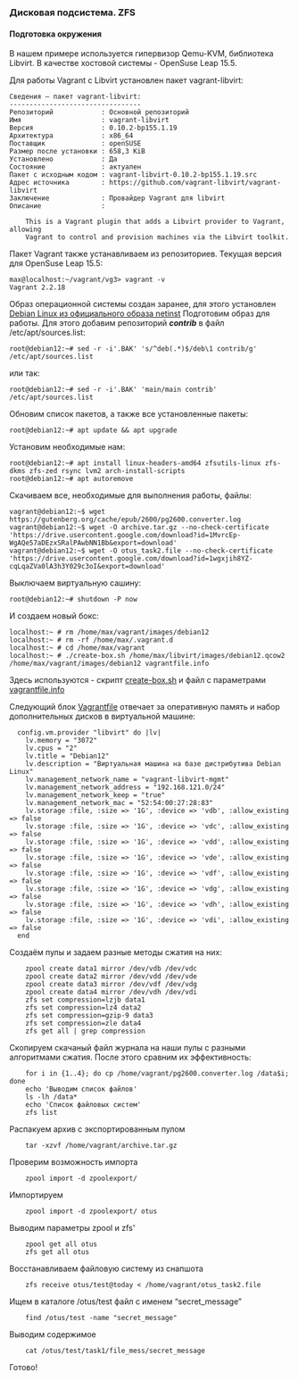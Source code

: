 ### Дисковая подсистема. ZFS
#### Подготовка окружения
В нашем примере используется гипервизор Qemu-KVM, библиотека Libvirt. В качестве хостовой системы - OpenSuse Leap 15.5.

Для работы Vagrant с Libvirt установлен пакет vagrant-libvirt:
```
Сведения — пакет vagrant-libvirt:
---------------------------------
Репозиторий            : Основной репозиторий
Имя                    : vagrant-libvirt
Версия                 : 0.10.2-bp155.1.19
Архитектура            : x86_64
Поставщик              : openSUSE
Размер после установки : 658,3 KiB
Установлено            : Да
Состояние              : актуален
Пакет с исходным кодом : vagrant-libvirt-0.10.2-bp155.1.19.src
Адрес источника        : https://github.com/vagrant-libvirt/vagrant-libvirt
Заключение             : Провайдер Vagrant для libvirt
Описание               : 

    This is a Vagrant plugin that adds a Libvirt provider to Vagrant, allowing
    Vagrant to control and provision machines via the Libvirt toolkit.
```
Пакет Vagrant также устанавливаем из репозиториев. Текущая версия для OpenSuse Leap 15.5:
```
max@localhost:~/vagrant/vg3> vagrant -v
Vagrant 2.2.18
```
Образ операционной системы создан заранее, для этого установлен [Debian Linux из официального образа netinst](https://www.debian.org/distrib/netinst)
Подготовим образ для работы. Для этого добавим репозиторий ***contrib*** в файл /etc/apt/sources.list:
```
root@debian12:~# sed -r -i'.BAK' 's/^deb(.*)$/deb\1 contrib/g' /etc/apt/sources.list
```
или так:
```
root@debian12:~# sed -r -i'.BAK' 'main/main contrib' /etc/apt/sources.list
```
Обновим список пакетов, а также все установленные пакеты:
```
root@debian12:~# apt update && apt upgrade
```
Установим необходимые нам:
```
root@debian12:~# apt install linux-headers-amd64 zfsutils-linux zfs-dkms zfs-zed rsync lvm2 arch-install-scripts
root@debian12:~# apt autoremove
```
Скачиваем все, необходимые для выполнения работы, файлы:
```
vagrant@debian12:~$ wget https://gutenberg.org/cache/epub/2600/pg2600.converter.log
vagrant@debian12:~$ wget -O archive.tar.gz --no-check-certificate 'https://drive.usercontent.google.com/download?id=1MvrcEp-WgAQe57aDEzxSRalPAwbNN1Bb&export=download'
vagrant@debian12:~$ wget -O otus_task2.file --no-check-certificate 'https://drive.usercontent.google.com/download?id=1wgxjih8YZ-cqLqaZVa0lA3h3Y029c3oI&export=download'
```
Выключаем виртуальную сашину:
```
root@debian12:~# shutdown -P now
```
И создаем новый бокс:
```
localhost:~ # rm /home/max/vagrant/images/debian12
localhost:~ # rm -rf /home/max/.vagrant.d
localhost:~ # cd /home/max/vagrant
localhost:~ # ./create-box.sh /home/max/libvirt/images/debian12.qcow2 /home/max/vagrant/images/debian12 vagrantfile.info

```
Здесь используются - скрипт [create-box.sh](create-box.sh) и файл с параметрами [vagrantfile.info](vagrantfile.info)

Следующий блок [Vagrantfile](Vagrantfile) отвечает за оперативную память и набор дополнительных дисков в виртуальной машине:
```
  config.vm.provider "libvirt" do |lv|
    lv.memory = "3072"
    lv.cpus = "2"
    lv.title = "Debian12"
    lv.description = "Виртуальная машина на базе дистрибутива Debian Linux"
    lv.management_network_name = "vagrant-libvirt-mgmt"
    lv.management_network_address = "192.168.121.0/24"
    lv.management_network_keep = "true"
    lv.management_network_mac = "52:54:00:27:28:83"
    lv.storage :file, :size => '1G', :device => 'vdb', :allow_existing => false
    lv.storage :file, :size => '1G', :device => 'vdc', :allow_existing => false
    lv.storage :file, :size => '1G', :device => 'vdd', :allow_existing => false
    lv.storage :file, :size => '1G', :device => 'vde', :allow_existing => false
    lv.storage :file, :size => '1G', :device => 'vdf', :allow_existing => false
    lv.storage :file, :size => '1G', :device => 'vdg', :allow_existing => false
    lv.storage :file, :size => '1G', :device => 'vdh', :allow_existing => false
    lv.storage :file, :size => '1G', :device => 'vdi', :allow_existing => false
  end
```
Создаём пулы и задаем разные методы сжатия на них:
```
    zpool create data1 mirror /dev/vdb /dev/vdc
    zpool create data2 mirror /dev/vdd /dev/vde
    zpool create data3 mirror /dev/vdf /dev/vdg
    zpool create data4 mirror /dev/vdh /dev/vdi
    zfs set compression=lzjb data1
    zfs set compression=lz4 data2
    zfs set compression=gzip-9 data3
    zfs set compression=zle data4
    zfs get all | grep compression
```
Скопируем скачаный файл журнала на наши пулы с разными алгоритмами сжатия. После этого сравним их эффективность:
```
    for i in {1..4}; do cp /home/vagrant/pg2600.converter.log /data$i; done
    echo 'Выводим список файлов'
    ls -lh /data*
    echo 'Список файловых систем'
    zfs list
```
Распакуем архив с экспортированным пулом
```
    tar -xzvf /home/vagrant/archive.tar.gz
```
Проверим возможность импорта
```
    zpool import -d zpoolexport/
```
Импортируем
```
    zpool import -d zpoolexport/ otus
```
Выводим параметры zpool и zfs'
```
    zpool get all otus
    zfs get all otus
```
Восстанавливаем файловую систему из снапшота
```
    zfs receive otus/test@today < /home/vagrant/otus_task2.file
```
Ищем в каталоге /otus/test файл с именем “secret_message”
```
    find /otus/test -name "secret_message"
```
Выводим содержимое
```
    cat /otus/test/task1/file_mess/secret_message
```
Готово!
